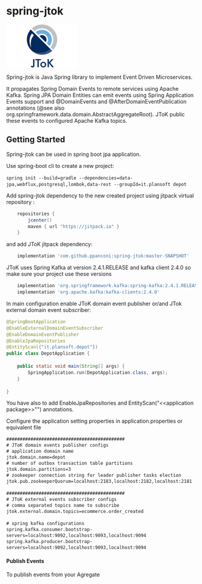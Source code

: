 # spring-jtok

![JToK](jtok.png?raw=true "JToK")

Spring-jtok is Java Spring library to implement Event Driven Microservices. 

It propagates Spring Domain Events to remote services using Apache Kafka. 
Spring JPA Domain Entities can emit events using Spring Application Events 
support and @DomainEvents and @AfterDomainEventPublication annotations 
(@see also org.springframework.data.domain.AbstractAggregateRoot). 
JToK public these events to configured Apache Kafka topics.

## Getting Started
Spring-jtok can be used in spring boot jpa application.

Use spring-boot cli to create a new project:

`spring init --build=gradle --dependencies=data-jpa,webflux,postgresql,lombok,data-rest --groupId=it.plansoft depot` 

Add spring-jtok dependency to the new created project using jitpack virtual repository :

```groovy
    repositories {
        jcenter()
        maven { url "https://jitpack.io" }
    }
```

and add JToK jitpack dependency:

```groovy
    implementation 'com.github.ppanconi:spring-jtok:master-SNAPSHOT'
```

JToK uses Spring Kafka at version 2.4.1.RELEASE and kafka client 2.4.0 so make sure
your project use these versions

```groovy
    implementation 'org.springframework.kafka:spring-kafka:2.4.1.RELEASE'
    implementation 'org.apache.kafka:kafka-clients:2.4.0'
```

In main configuration enable JToK domain event publisher or/and
JTok external domain event subscriber:

```java
@SpringBootApplication
@EnableExternalDomainEventSubscriber
@EnableDomainEventPublisher
@EnableJpaRepositories
@EntityScan({"it.plansoft.depot"})
public class DepotApplication {

	public static void main(String[] args) {
		SpringApplication.run(DepotApplication.class, args);
	}

}

``` 

You have also to add EnableJpaRepositories and EntityScan("\<\<application package\>\>"") annotations.

Configure the application setting properties in application.properties or equivalent file

```properties
############################################
# JToK domain events publisher configs
# application domain name
jtok.domain.name=depot
# number of outbox transaction table partitions
jtok.domain.partitions=3 
# zookeeper connection string for leader publisher tasks election
jtok.pub.zookeeperQuorum=localhost:2183,localhost:2182,localhost:2181

############################################
# JToK external events subscriber configs
# comma separated topics name to subscribe
jtok.external.domain.topics=ecommerce.order_created

# spring kafka configurations
spring.kafka.consumer.bootstrap-servers=localhost:9092,localhost:9093,localhost:9094
spring.kafka.producer.bootstrap-servers=localhost:9092,localhost:9093,localhost:9094

```

#### Publish Events

To publish events from your Agregate 
